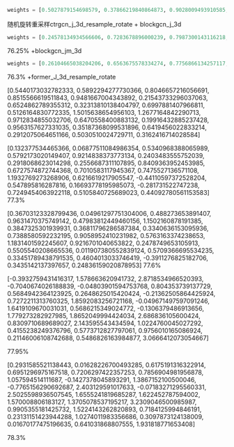 ```python
weights = [0.5027879154698579, 0.37866219840864873, 0.9028009493910585, 0.722393636806937, 0.5751375232117906, 0.3689798830093165, 0.21023858922588043, 0.5127688607454639, -0.014538399535022771, 0.5799022634567775, 0.8779121801614277, -0.1628319868164444, 0.4320857786380164, 0.3612328460861629, 0.46741911671508396, 0.12168110978217353, 0.0321121679905822]
```
随机旋转重采样ctrgcn_j_3d_resample_rotate + blockgcn_j_3d


```python
weights = [0.24578134934566606, 0.7283678896000239, 0.7987300143116218, 0.43696246946359185, 0.5738938260795677, 0.35363080131068, 0.34013824394811193, 0.03284969795621505, 0.042563116064755824, 0.6201347624972358, 1.1762772162322945, 0.8675843212046341, 0.11600512847570693, 1.0220650983046964, -0.23364476315657667, 0.4507697968145842, 0.32263246917555755, 0.009240061379710882]
```
76.25%
+blockgcn_jm_3d

```python
weights = [0.26104665038204206, 0.6563675578334274, 0.7756866134257117, 0.912111133610428, 0.7667963474631805, 0.3915860031254624, 0.6000290195013888, 0.5701371138607441, 0.6659980673240866, 0.6242965166858416, 0.9874949592409963, 0.9852926149714418, 0.009347701455796775, 0.3828860400376761, 0.2284272523446605, -0.06730510022791583, -0.003830404121622895, 0.7483907788197975, 0.11751053959963725]
```
76.3%
+former_J_3d_resample_rotate

[0.5440173032782333, 0.5892294277730366, 0.8046657216056691, 0.8515566619511843, 0.9481667004343892, 0.21543733296037063, 0.6524862789355312, 0.32313810138404797, 0.6997881407966811, 0.5126164830772335, 1.5015638654956103, 1.2677164842290713, 0.9712834855032706, 0.6470558400883132, 0.19916432885237428, 0.9563157627331035, 0.35187368099531896, 0.6419456022833214, 0.2912075064651166, 0.5030510024729711, 0.3162416714028584]


[0.132377534465366, 0.06877511084986354, 0.5340968388065989, 0.5792173020149407, 0.9214838373773134, 0.2403483555752039, 0.2918068623014298, 0.2556687311107895, 0.8409363952453985, 0.6727574872744368, 0.7010583117945367, 0.7475527136571108, 1.1932769273268906, 0.6216619217905547, -0.44110597372528204, 0.547895816287816, 0.16693778195985073, -0.281731522747238, 0.7249454063922118, 0.5105840725689023, 0.44092780561153583]
77.3%


[0.36703123328799436, 0.04961297751304006, 0.488273653891407, 
               0.9631470375749142, 0.47983812449460156, 1.1502160878191385, 
               0.3847325301939931, 0.36811796286587384, 0.3340636153095936, 
               0.7388580592232195, 0.9058952410231982, 0.5763163374238653, 
               1.1831401592245607, 0.9216701040653822, 0.2478749653105913, 
               0.5505540208665536, 0.011907380552839124, 0.5709366695534235, 
               0.33451789438791535, 0.4604013033746419, -0.3911276825182706, 
               0.3435142137397657, 0.24836159020878953]
77.6%


[-0.3932759431416317, 1.578663620941732, 2.8718534966520393, -0.7040674026188839, -0.04803901594753768, 0.804353739137729, 0.5684942364123925, 0.2648625015420424, -0.21362505864425924, 0.7272211313760325, 1.8592083256721168, -0.049671497597091246, 1.6419109670031031, 0.5686215349024772, -0.1306379486913656, 1.779273282927985, 1.8652049994424034, 2.686836105600424, 0.8309710689689027, 2.143595543434594, 1.0224760045027292, 0.4155238249376796, 0.5773712827797061, 0.9756010165086924, 0.21146006108742688, 0.5486826163984877, 3.0666412073054667]

77.95%


[0.2931585521138443, 0.01628226700493285, 0.6175191316322914, 0.6951296975167518, 0.7206297422357253, 0.7856904981956878, 1.057594514111687, -0.1427378045893291, 1.3867152100500046, -0.7765156290692687, 2.403129591017633, -0.07183271295560331, 2.5025598936507545, 1.6555241819685287, 1.622452787594002, 1.570008806183127, 1.3705078537195217, 3.2309046500985987, 0.9905355181425732, 1.5224143262820893, 0.7184125994846191, 0.23131151423944288, 1.0274011983356686, 0.3097873124138009, 0.01670177475196635, 0.641031868807555, 1.931818771653408]

78.3%